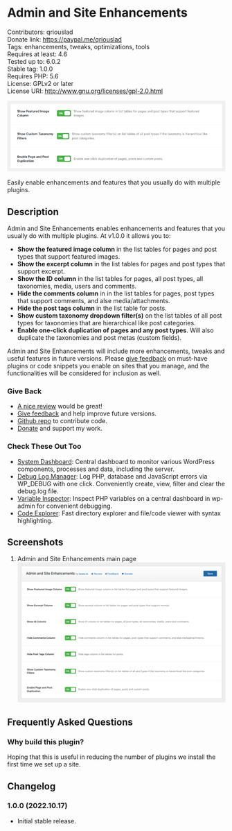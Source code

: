 # Admin and Site Enhancements

Contributors: qriouslad  
Donate link: https://paypal.me/qriouslad  
Tags: enhancements, tweaks, optimizations, tools  
Requires at least: 4.6  
Tested up to: 6.0.2  
Stable tag: 1.0.0  
Requires PHP: 5.6  
License: GPLv2 or later  
License URI: http://www.gnu.org/licenses/gpl-2.0.html

![](.wordpress-org/banner-772x250.png)

Easily enable enhancements and features that you usually do with multiple plugins.

## Description

Admin and Site Enhancements enables enhancements and features that you usually do with multiple plugins. At v1.0.0 it allows you to: 

* **Show the featured image column** in the list tables for pages and post types that support featured images.
* **Show the excerpt column** in the list tables for pages and post types that support excerpt.
* **Show the ID column** in the list tables for pages, all post types, all taxonomies, media, users and comments.
* **Hide the comments column** in in the list tables for pages, post types that support comments, and alse media/attachments.
* **Hide the post tags column** in the list table for posts.
* **Show custom taxonomy dropdown filter(s)** on the list tables of all post types for taxonomies that are hierarchical like post categories.
* **Enable one-click duplication of pages and any post types**. Will also duplicate the taxonomies and post metas (custom fields).

Admin and Site Enhancements will include more enhancements, tweaks and useful features in future versions. Please [give feedback](https://wordpress.org/support/plugin/admin-site-enhancements/) on must-have plugins or code snippets you enable on sites that you manage, and the functionalities will be considered for inclusion as well.

### Give Back

* [A nice review](https://wordpress.org/plugins/admin-site-enhancements/#reviews) would be great!
* [Give feedback](https://wordpress.org/support/plugin/admin-site-enhancements/) and help improve future versions.
* [Github repo](https://github.com/qriouslad/admin-site-enhancements) to contribute code.
* [Donate](https://paypal.me/qriouslad) and support my work.

### Check These Out Too

* [System Dashboard](https://wordpress.org/plugins/system-dashboard/): Central dashboard to monitor various WordPress components, processes and data, including the server.
* [Debug Log Manager](https://wordpress.org/plugins/debug-log-manager/): Log PHP, database and JavaScript errors via WP_DEBUG with one click. Conveniently create, view, filter and clear the debug.log file.
* [Variable Inspector](https://wordpress.org/plugins/variable-inspector/): Inspect PHP variables on a central dashboard in wp-admin for convenient debugging.
* [Code Explorer](https://wordpress.org/plugins/code-explorer/): Fast directory explorer and file/code viewer with syntax highlighting.

## Screenshots

1. Admin and Site Enhancements main page
   ![Admin and Site Enhancements main page](.wordpress-org/screenshot-1.png)

## Frequently Asked Questions

### Why build this plugin?

Hoping that this is useful in reducing the number of plugins we install the first time we set up a site.

## Changelog

### 1.0.0 (2022.10.17)

* Initial stable release. 